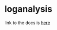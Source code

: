 # loganalysis

link to the docs is [here](https://docs.google.com/document/d/1MNzejB7jFO8qDRm22FKFNeClGFMnsz01chzWlQ7raeA/edit#)
